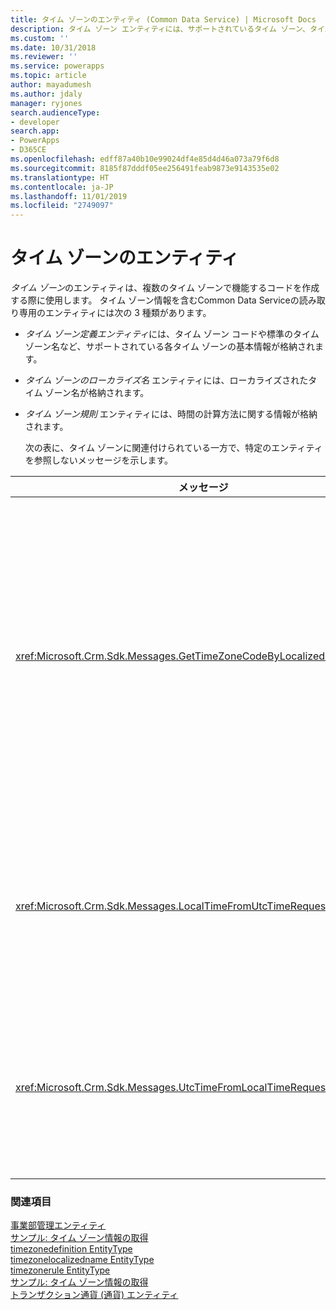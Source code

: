 ```yaml
---
title: タイム ゾーンのエンティティ (Common Data Service) | Microsoft Docs
description: タイム ゾーン エンティティには、サポートされているタイム ゾーン、タイム ゾーン コード、ローカライズされたタイム ゾーンなどタイム ゾーンの情報が含まれ、時間の計算方法に関する情報が格納されています。
ms.custom: ''
ms.date: 10/31/2018
ms.reviewer: ''
ms.service: powerapps
ms.topic: article
author: mayadumesh
ms.author: jdaly
manager: ryjones
search.audienceType:
- developer
search.app:
- PowerApps
- D365CE
ms.openlocfilehash: edff87a40b10e99024df4e85d4d46a073a79f6d8
ms.sourcegitcommit: 8185f87dddf05ee256491feab9873e9143535e02
ms.translationtype: HT
ms.contentlocale: ja-JP
ms.lasthandoff: 11/01/2019
ms.locfileid: "2749097"
---
```

# <a name="time-zone-entities"></a>タイム ゾーンのエンティティ

*タイム ゾーン*のエンティティは、複数のタイム ゾーンで機能するコードを作成する際に使用します。 タイム ゾーン情報を含むCommon Data Serviceの読み取り専用のエンティティには次の 3 種類があります。  
  
- *タイム ゾーン定義エンティティ*には、タイム ゾーン コードや標準のタイム ゾーン名など、サポートされている各タイム ゾーンの基本情報が格納されます。  
  
- *タイム ゾーンのローカライズ名* エンティティには、ローカライズされたタイム ゾーン名が格納されます。  
  
- *タイム ゾーン規則* エンティティには、時間の計算方法に関する情報が格納されます。  
  
  次の表に、タイム ゾーンに関連付けられている一方で、特定のエンティティを参照しないメッセージを示します。  
  
|メッセージ|説明|  
|-------------|-----------------|  
|<xref:Microsoft.Crm.Sdk.Messages.GetTimeZoneCodeByLocalizedNameRequest>|指定されたロケールのタイム ゾーン定義をすべて取得し、表示名属性のみを返します。|  
|<xref:Microsoft.Crm.Sdk.Messages.LocalTimeFromUtcTimeRequest>|指定された UTC 時間のローカル時間を取得します。|  
|<xref:Microsoft.Crm.Sdk.Messages.UtcTimeFromLocalTimeRequest>|指定したローカル時間の UTC 時間を取得します。|  
  
### <a name="see-also"></a>関連項目  
 [事業部管理エンティティ](/dynamics365/customer-engagement/developer/business-management-entities)   
 [サンプル: タイム ゾーン情報の取得](org-service/samples/retrieve-time-zone-information.md)   
 [timezonedefinition EntityType](reference/entities/timezonedefinition.md)   
 [timezonelocalizedname EntityType](reference/entities/timezonelocalizedname.md)   
 [timezonerule EntityType](reference/entities/timezonerule.md)   
 [サンプル: タイム ゾーン情報の取得](org-service/samples/retrieve-time-zone-information.md)   
 [トランザクション通貨 (通貨) エンティティ](transaction-currency-currency-entity.md)
